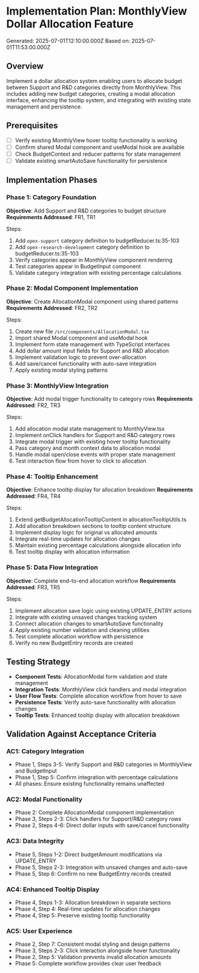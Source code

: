 # Implementation Plan: MonthlyView Dollar Allocation Feature
Generated: 2025-07-01T12:10:00.000Z
Based on: 2025-07-01T11:53:00.000Z

## Overview
Implement a dollar allocation system enabling users to allocate budget between Support and R&D categories directly from MonthlyView. This includes adding new budget categories, creating a modal allocation interface, enhancing the tooltip system, and integrating with existing state management and persistence.

## Prerequisites
- [ ] Verify existing MonthlyView hover tooltip functionality is working
- [ ] Confirm shared Modal component and useModal hook are available
- [ ] Check BudgetContext and reducer patterns for state management
- [ ] Validate existing smartAutoSave functionality for persistence

## Implementation Phases

### Phase 1: Category Foundation
**Objective**: Add Support and R&D categories to budget structure
**Requirements Addressed**: FR1, TR1

Steps:
1. Add `opex-support` category definition to budgetReducer.ts:35-103
2. Add `opex-research-development` category definition to budgetReducer.ts:35-103
3. Verify categories appear in MonthlyView component rendering
4. Test categories appear in BudgetInput component
5. Validate category integration with existing percentage calculations

### Phase 2: Modal Component Implementation
**Objective**: Create AllocationModal component using shared patterns
**Requirements Addressed**: FR2, TR2

Steps:
1. Create new file `/src/components/AllocationModal.tsx`
2. Import shared Modal component and useModal hook
3. Implement form state management with TypeScript interfaces
4. Add dollar amount input fields for Support and R&D allocation
5. Implement validation logic to prevent over-allocation
6. Add save/cancel functionality with auto-save integration
7. Apply existing modal styling patterns

### Phase 3: MonthlyView Integration
**Objective**: Add modal trigger functionality to category rows
**Requirements Addressed**: FR2, TR3

Steps:
1. Add allocation modal state management to MonthlyView.tsx
2. Implement onClick handlers for Support and R&D category rows
3. Integrate modal trigger with existing hover tooltip functionality
4. Pass category and month context data to allocation modal
5. Handle modal open/close events with proper state management
6. Test interaction flow from hover to click to allocation

### Phase 4: Tooltip Enhancement
**Objective**: Enhance tooltip display for allocation breakdown
**Requirements Addressed**: FR4, TR4

Steps:
1. Extend getBudgetAllocationTooltipContent in allocationTooltipUtils.ts
2. Add allocation breakdown sections to tooltip content structure
3. Implement display logic for original vs allocated amounts
4. Integrate real-time updates for allocation changes
5. Maintain existing percentage calculations alongside allocation info
6. Test tooltip display with allocation information

### Phase 5: Data Flow Integration
**Objective**: Complete end-to-end allocation workflow
**Requirements Addressed**: FR3, TR5

Steps:
1. Implement allocation save logic using existing UPDATE_ENTRY actions
2. Integrate with existing unsaved changes tracking system
3. Connect allocation changes to smartAutoSave functionality
4. Apply existing number validation and cleaning utilities
5. Test complete allocation workflow with persistence
6. Verify no new BudgetEntry records are created

## Testing Strategy
- **Component Tests**: AllocationModal form validation and state management
- **Integration Tests**: MonthlyView click handlers and modal integration
- **User Flow Tests**: Complete allocation workflow from hover to save
- **Persistence Tests**: Verify auto-save functionality with allocation changes
- **Tooltip Tests**: Enhanced tooltip display with allocation breakdown

## Validation Against Acceptance Criteria

### AC1: Category Integration
- Phase 1, Steps 3-5: Verify Support and R&D categories in MonthlyView and BudgetInput
- Phase 1, Step 5: Confirm integration with percentage calculations
- All phases: Ensure existing functionality remains unaffected

### AC2: Modal Functionality  
- Phase 2: Complete AllocationModal component implementation
- Phase 3, Steps 2-3: Click handlers for Support/R&D category rows
- Phase 2, Steps 4-6: Direct dollar inputs with save/cancel functionality

### AC3: Data Integrity
- Phase 5, Steps 1-2: Direct budgetAmount modifications via UPDATE_ENTRY
- Phase 5, Steps 2-3: Integration with unsaved changes and auto-save
- Phase 5, Step 6: Confirm no new BudgetEntry records created

### AC4: Enhanced Tooltip Display
- Phase 4, Steps 1-3: Allocation breakdown in separate sections
- Phase 4, Step 4: Real-time updates for allocation changes
- Phase 4, Step 5: Preserve existing tooltip functionality

### AC5: User Experience
- Phase 2, Step 7: Consistent modal styling and design patterns
- Phase 3, Steps 2-3: Click interaction alongside hover functionality
- Phase 2, Step 5: Validation prevents invalid allocation amounts
- Phase 5: Complete workflow provides clear user feedback